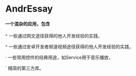 # AndrEssay

#### 一个混杂的应用，包含

^ 一些通过网文途径获得的他人开发经验的实践，

^ 一些通过安卓开发者频道视频途径获得的他人开发经验的实践，

· 一些常用控件的经典用途，如Service用于音乐播放，

` 精简的第三方库。
